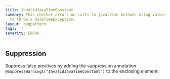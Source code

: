 ```yaml
---
title: InvalidJavaTimeConstant
summary: This checker errors on calls to java.time methods using values that are guaranteed
  to throw a DateTimeException.
layout: bugpattern
tags: ''
severity: ERROR
---
```


<!--
*** AUTO-GENERATED, DO NOT MODIFY ***
To make changes, edit the @BugPattern annotation or the explanation in docs/bugpattern.
-->



## Suppression
Suppress false positives by adding the suppression annotation `@SuppressWarnings("InvalidJavaTimeConstant")` to the enclosing element.
